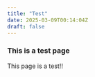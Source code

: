 ```yaml
---
title: "Test"
date: 2025-03-09T00:14:04Z
draft: false
---
```


### This is a test page

This page is a test!!
